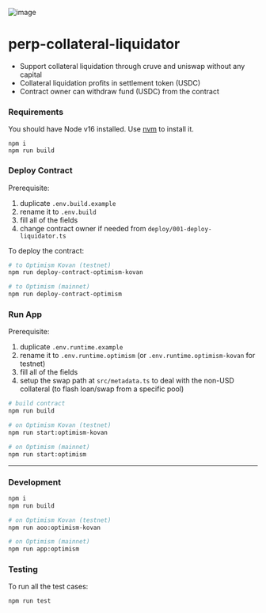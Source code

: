 ![image](https://user-images.githubusercontent.com/105896/166617434-046adb58-a6ef-4964-b542-a82906c2f4d5.png)

# perp-collateral-liquidator

* Support collateral liquidation through cruve and uniswap without any capital
* Collateral liquidation profits in settlement token (USDC)
* Contract owner can withdraw fund (USDC) from the contract

### Requirements

You should have Node v16 installed. Use [nvm](https://github.com/nvm-sh/nvm) to install it.

```
npm i
npm run build
```

### Deploy Contract

Prerequisite:
1. duplicate `.env.build.example`
2. rename it to `.env.build`
3. fill all of the fields
4. change contract owner if needed from `deploy/001-deploy-liquidator.ts`

To deploy the contract:

```bash
# to Optimism Kovan (testnet)
npm run deploy-contract-optimism-kovan

# to Optimism (mainnet)
npm run deploy-contract-optimism
```

### Run App

Prerequisite:
1. duplicate `.env.runtime.example`
2. rename it to `.env.runtime.optimism` (or `.env.runtime.optimism-kovan` for testnet)
3. fill all of the fields
4. setup the swap path at `src/metadata.ts` to deal with the non-USD collateral (to flash loan/swap from a specific pool)

```bash
# build contract
npm run build

# on Optimism Kovan (testnet)
npm run start:optimism-kovan

# on Optimism (mainnet)
npm run start:optimism
```

---

### Development

```bash
npm i
npm run build

# on Optimism Kovan (testnet)
npm run aoo:optimism-kovan

# on Optimism (mainnet)
npm run app:optimism
```

### Testing

To run all the test cases:

```bash
npm run test
```
